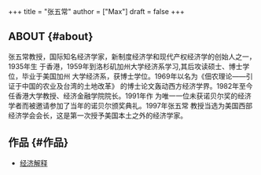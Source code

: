 +++
title = "张五常"
author = ["Max"]
draft = false
+++

## ABOUT {#about}

张五常教授，国际知名经济学家，新制度经济学和现代产权经济学的创始人之一，1935年生
于香港，1959年到洛杉矶加州大学经济系学习,其后攻读硕士、博士学位，毕业于美国加州
大学经济系，获博士学位。1969年以名为《佃农理论——引证于中国的农业及台湾的土地改革》
的博士论文轰动西方经济学界。1982年至今任香港大学教授、经济金融学院院长。1991年作
为唯一一位未获诺贝尔奖的经济学者而被邀请参加了当年的诺贝尔颁奖典礼。1997年张五常
教授当选为美国西部经济学会会长，这是第一次授予美国本土之外的经济学家。


## 作品 {#作品}

-   [经济解释](economic-explanation.md)
